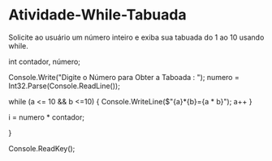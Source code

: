 # Atividade-While-Tabuada
Solicite ao usuário um número inteiro e exiba sua tabuada do 1 ao 10 usando while.

int contador, número;

Console.Write("Digite o Número para Obter a Taboada : ");
numero = Int32.Parse(Console.ReadLine());

while (a <= 10 && b <=10)
{
Console.WriteLine($"{a}*{b}={a * b}");
a++
}

i = numero * contador;

}

Console.ReadKey();
